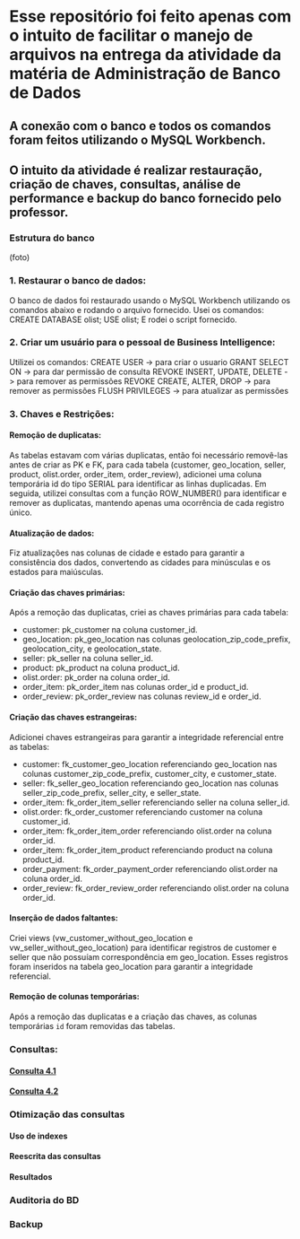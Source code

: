 # Esse repositório foi feito apenas com o intuito de facilitar o manejo de arquivos na entrega da atividade da matéria de Administração de Banco de Dados

## A conexão com o banco e todos os comandos foram feitos utilizando o MySQL Workbench.

## O intuito da atividade é realizar restauração, criação de chaves, consultas, análise de performance e backup do banco fornecido pelo professor.

### Estrutura do banco
(foto)

### 1. Restaurar o banco de dados:
O banco de dados foi restaurado usando o MySQL Workbench utilizando os comandos abaixo e rodando o arquivo fornecido.
Usei os comandos:
CREATE DATABASE olist;
USE olist;
E rodei o script fornecido.

### 2. Criar um usuário para o pessoal de Business Intelligence:
Utilizei os comandos: 
CREATE USER -> para criar o usuario
GRANT SELECT ON -> para dar permissão de consulta
REVOKE INSERT, UPDATE, DELETE -> para remover as permissões
REVOKE CREATE, ALTER, DROP -> para remover as permissões
FLUSH PRIVILEGES -> para atualizar as permissões

### 3. Chaves e Restrições:

#### Remoção de duplicatas: 
As tabelas estavam com várias duplicatas, então foi necessário removê-las antes de criar as PK e FK, para cada tabela (customer, geo_location, seller, product, olist.order, order_item, order_review), adicionei uma coluna temporária id do tipo SERIAL para identificar as linhas duplicadas. Em seguida, utilizei consultas com a função ROW_NUMBER() para identificar e remover as duplicatas, mantendo apenas uma ocorrência de cada registro único.

#### Atualização de dados: 
Fiz atualizações nas colunas de cidade e estado para garantir a consistência dos dados, convertendo as cidades para minúsculas e os estados para maiúsculas.

#### Criação das chaves primárias: 
Após a remoção das duplicatas, criei as chaves primárias para cada tabela:
- customer: pk_customer na coluna customer_id.
- geo_location: pk_geo_location nas colunas geolocation_zip_code_prefix, geolocation_city, e geolocation_state.
- seller: pk_seller na coluna seller_id.
- product: pk_product na coluna product_id.
- olist.order: pk_order na coluna order_id.
- order_item: pk_order_item nas colunas order_id e product_id.
- order_review: pk_order_review nas colunas review_id e order_id.

#### Criação das chaves estrangeiras: 
Adicionei chaves estrangeiras para garantir a integridade referencial entre as tabelas:
- customer: fk_customer_geo_location referenciando geo_location nas colunas customer_zip_code_prefix, customer_city, e customer_state.
- seller: fk_seller_geo_location referenciando geo_location nas colunas seller_zip_code_prefix, seller_city, e seller_state.
- order_item: fk_order_item_seller referenciando seller na coluna seller_id.
- olist.order: fk_order_customer referenciando customer na coluna customer_id.
- order_item: fk_order_item_order referenciando olist.order na coluna order_id.
- order_item: fk_order_item_product referenciando product na coluna product_id.
- order_payment: fk_order_payment_order referenciando olist.order na coluna order_id.
- order_review: fk_order_review_order referenciando olist.order na coluna order_id.

#### Inserção de dados faltantes: 
Criei views (vw_customer_without_geo_location e vw_seller_without_geo_location) para identificar registros de customer e seller que não possuíam correspondência em geo_location. Esses registros foram inseridos na tabela geo_location para garantir a integridade referencial.
#### Remoção de colunas temporárias: 
Após a remoção das duplicatas e a criação das chaves, as colunas temporárias `id` foram removidas das tabelas.

### Consultas:
#### [Consulta 4.1](03_queries.sql)
#### [Consulta 4.2](03_queries.sql)

### Otimização das consultas

#### Uso de indexes
#### Reescrita das consultas
#### Resultados

### Auditoria do BD

### Backup




